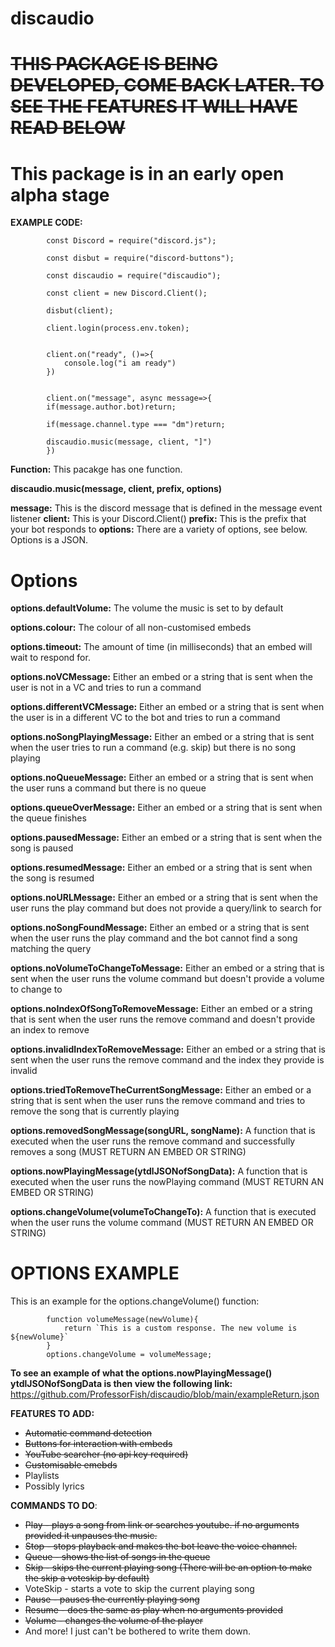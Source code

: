 # discaudio

# ~~THIS PACKAGE IS BEING DEVELOPED, COME BACK LATER. TO SEE THE FEATURES IT WILL HAVE READ BELOW~~

# This package is in an early open alpha stage

**EXAMPLE CODE:**

            const Discord = require("discord.js");
            
            const disbut = require("discord-buttons");
            
            const discaudio = require("discaudio");
            
            const client = new Discord.Client();
            
            disbut(client);
            
            client.login(process.env.token);


            client.on("ready", ()=>{
                console.log("i am ready")
            })


            client.on("message", async message=>{
            if(message.author.bot)return;
            
            if(message.channel.type === "dm")return;

            discaudio.music(message, client, "]")
            })

**Function:**
This pacakge has one function.

**discaudio.music(message, client, prefix, options)**

**message:** This is the discord message that is defined in the message event listener
**client:** This is your Discord.Client()
**prefix:** This is the prefix that your bot responds to
**options:** There are a variety of options, see below. Options is a JSON.

# Options

**options.defaultVolume:** The volume the music is set to by default

**options.colour:** The colour of all non-customised embeds

**options.timeout:** The amount of time (in milliseconds) that an embed will wait to respond for.


**options.noVCMessage:** Either an embed or a string that is sent when the user is not in a VC and tries to run a command

**options.differentVCMessage:** Either an embed or a string that is sent when the user is in a different VC to the bot and tries to run a command

**options.noSongPlayingMessage:** Either an embed or a string that is sent when the user tries to run a command (e.g. skip) but there is no song playing

**options.noQueueMessage:** Either an embed or a string that is sent when the user runs a command but there is no queue

**options.queueOverMessage:** Either an embed or a string that is sent when the queue finishes

**options.pausedMessage:** Either an embed or a string that is sent when the song is paused

**options.resumedMessage:** Either an embed or a string that is sent when the song is resumed

**options.noURLMessage:** Either an embed or a string that is sent when the user runs the play command but does not provide a query/link to search for

**options.noSongFoundMessage:** Either an embed or a string that is sent when the user runs the play command and the bot cannot find a song matching the query

**options.noVolumeToChangeToMessage:** Either an embed or a string that is sent when the user runs the volume command but doesn't provide a volume to change to

**options.noIndexOfSongToRemoveMessage:** Either an embed or a string that is sent when the user runs the remove command and doesn't provide an index to remove

**options.invalidIndexToRemoveMessage:** Either an embed or a string that is sent when the user runs the remove command and the index they provide is invalid

**options.triedToRemoveTheCurrentSongMessage:** Either an embed or a string that is sent when the user runs the remove command and tries to remove the song that is currently playing

**options.removedSongMessage(songURL, songName):** A function that is executed when the user runs the remove command and successfully removes a song (MUST RETURN AN EMBED OR STRING)

**options.nowPlayingMessage(ytdlJSONofSongData):** A function that is executed when the user runs the nowPlaying command (MUST RETURN AN EMBED OR STRING)

**options.changeVolume(volumeToChangeTo):** A function that is executed when the user runs the volume command (MUST RETURN AN EMBED OR STRING)

# OPTIONS EXAMPLE

This is an example for the options.changeVolume() function:

            function volumeMessage(newVolume){
                return `This is a custom response. The new volume is ${newVolume}`
            }
            options.changeVolume = volumeMessage;

**To see an example of what the options.nowPlayingMessage() ytdlJSONofSongData is then view the following link:**
https://github.com/ProfessorFish/discaudio/blob/main/exampleReturn.json

**FEATURES TO ADD:**
+ ~~Automatic command detection~~
+ ~~Buttons for interaction with embeds~~
+ ~~YouTube searcher (no api key required)~~
+ ~~Customisable emebds~~
+ Playlists
+ Possibly lyrics

**COMMANDS TO DO**:
+ ~~Play - plays a song from link or searches youtube. if no arguments provided it unpauses the music.~~
+ ~~Stop - stops playback and makes the bot leave the voice channel.~~
+ ~~Queue - shows the list of songs in the queue~~
+ ~~Skip - skips the current playing song (There will be an option to make the skip a voteskip by default)~~
+ VoteSkip - starts a vote to skip the current playing song
+ ~~Pause - pauses the currently playing song~~
+ ~~Resume - does the same as play when no arguments provided~~
+ ~~Volume - changes the volume of the player~~
+ And more! I just can't be bothered to write them down.
